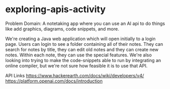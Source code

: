# exploring-apis-activity

Problem Domain:
A notetaking app where you can use an AI api to do things like add graphics, diagrams,
code snippets, and more. 

We're creating a Java web application which will open initially to a login page. Users can 
login to see a folder containing all of their notes. They can search for notes by title, 
they can edit old notes and they can create new notes. Within each note, they can use the 
special features. We're also looking into trying to make the code-snippets able to run by 
integrating an online compiler, but we're not sure how feasible it is to use that API. 

API Links
https://www.hackerearth.com/docs/wiki/developers/v4/
https://platform.openai.com/docs/introduction